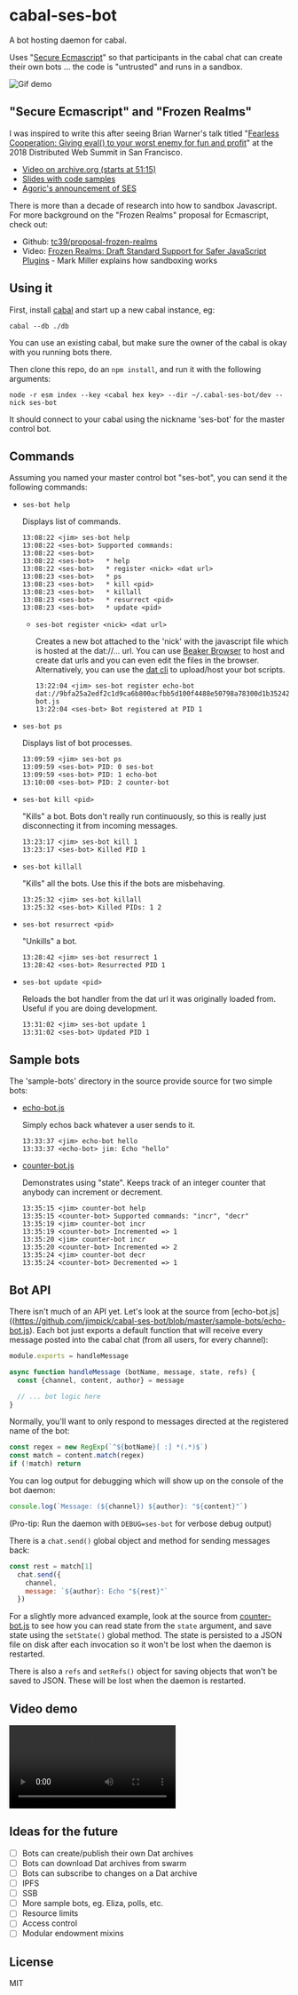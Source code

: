 cabal-ses-bot
=============

A bot hosting daemon for cabal.

Uses "[Secure Ecmascript](https://github.com/Agoric/SES)" so that participants in the cabal chat can create their own bots ... the code is "untrusted" and runs in a sandbox.

![Gif demo](cabal-ses-bot.gif)

## "Secure Ecmascript" and "Frozen Realms"

I was inspired to write this after seeing Brian Warner's talk titled "[Fearless Cooperation: Giving eval() to your worst enemy for fun and profit](https://decentralizedwebsummit2018.sched.com/event/FgXN/talk-fearless-cooperation-giving-eval-to-your-worst-enemy-for-fun-and-profit)" at the 2018 Distributed Web Summit in San Francisco.

* [Video on archive.org (starts at 51:15)](https://archive.org/details/decentralizedwebsummitmedia-2018-loglounge-2/DWeb+Log+Lounge+080218+02.mov?start=3075)
* [Slides with code samples](https://agoric.com/assets/pdf/FearlessCooperation-SES-BrianWarner-Agoric-DWeb2018.pdf)
* [Agoric's announcement of SES](https://agoric.com/agoric-releases-ses/)

There is more than a decade of research into how to sandbox Javascript. For more background on the "Frozen Realms" proposal for Ecmascript, check out:

* Github: [tc39/proposal-frozen-realms](https://github.com/tc39/proposal-frozen-realms)
* Video: [Frozen Realms: Draft Standard Support for Safer JavaScript Plugins](https://www.youtube.com/watch?v=tuMG7688Ndw) - Mark Miller explains how sandboxing works

## Using it

First, install [cabal](https://cabal-club.github.io/) and start up a new cabal instance, eg:

```
cabal --db ./db
```

You can use an existing cabal, but make sure the owner of the cabal is okay with you running bots there.

Then clone this repo, do an `npm install`, and run it with the following arguments:

```
node -r esm index --key <cabal hex key> --dir ~/.cabal-ses-bot/dev --nick ses-bot
```

It should connect to your cabal using the nickname 'ses-bot' for the master control bot.

## Commands

Assuming you named your master control bot "ses-bot", you can send it the following commands:

* `ses-bot help`

  Displays list of commands.

  ```
  13:08:22 <jim> ses-bot help                                               13:08:22 <ses-bot> Supported commands:
  13:08:22 <ses-bot>
  13:08:22 <ses-bot>   * help
  13:08:22 <ses-bot>   * register <nick> <dat url>
  13:08:23 <ses-bot>   * ps
  13:08:23 <ses-bot>   * kill <pid>
  13:08:23 <ses-bot>   * killall
  13:08:23 <ses-bot>   * resurrect <pid>
  13:08:23 <ses-bot>   * update <pid>
  ```

  * `ses-bot register <nick> <dat url>`

    Creates a new bot attached to the 'nick' with the javascript file which is hosted at the dat://... url. You can use [Beaker Browser](https://beakerbrowser.com/) to host and create dat urls and you can even edit the files in the browser. Alternatively, you can use the [dat cli](https://github.com/datproject/dat) to upload/host your bot scripts.

    ```
    13:22:04 <jim> ses-bot register echo-bot dat://9bfa25a2edf2c1d9ca6b800acfbb5d100f4488e50798a78300d1b352427f9897/echo-bot.js
    13:22:04 <ses-bot> Bot registered at PID 1
    ```

* `ses-bot ps`

  Displays list of bot processes.

  ```
  13:09:59 <jim> ses-bot ps
  13:09:59 <ses-bot> PID: 0 ses-bot
  13:09:59 <ses-bot> PID: 1 echo-bot
  13:10:00 <ses-bot> PID: 2 counter-bot
  ```

* `ses-bot kill <pid>`

  "Kills" a bot. Bots don't really run continuously, so this is really just disconnecting it from incoming messages.

  ```
  13:23:17 <jim> ses-bot kill 1
  13:23:17 <ses-bot> Killed PID 1
  ```

* `ses-bot killall`

  "Kills" all the bots. Use this if the bots
  are misbehaving.

  ```
  13:25:32 <jim> ses-bot killall
  13:25:32 <ses-bot> Killed PIDs: 1 2
  ```

* `ses-bot resurrect <pid>`

  "Unkills" a bot.

  ```
  13:28:42 <jim> ses-bot resurrect 1
  13:28:42 <ses-bot> Resurrected PID 1
  ```

* `ses-bot update <pid>`

  Reloads the bot handler from the dat url it was originally loaded from. Useful if you are doing development.

  ```
  13:31:02 <jim> ses-bot update 1
  13:31:02 <ses-bot> Updated PID 1
  ```

## Sample bots

The 'sample-bots' directory in the source provide source for two simple bots:

* [echo-bot.js](https://github.com/jimpick/cabal-ses-bot/blob/master/sample-bots/echo-bot.js)

  Simply echos back whatever a user sends to it.

  ```
  13:33:37 <jim> echo-bot hello
  13:33:37 <echo-bot> jim: Echo "hello"
  ```

* [counter-bot.js](https://github.com/jimpick/cabal-ses-bot/blob/master/sample-bots/counter-bot.js)

  Demonstrates using "state". Keeps track of an integer counter that anybody can increment or decrement.

  ```
  13:35:15 <jim> counter-bot help
  13:35:15 <counter-bot> Supported commands: "incr", "decr"
  13:35:19 <jim> counter-bot incr
  13:35:19 <counter-bot> Incremented => 1
  13:35:20 <jim> counter-bot incr
  13:35:20 <counter-bot> Incremented => 2
  13:35:24 <jim> counter-bot decr
  13:35:24 <counter-bot> Decremented => 1
  ```

## Bot API

There isn't much of an API yet. Let's look at the source from [echo-bot.js]((https://github.com/jimpick/cabal-ses-bot/blob/master/sample-bots/echo-bot.js). Each bot just exports a default function that will receive every message posted into the cabal chat (from all users, for every channel):

```js
module.exports = handleMessage

async function handleMessage (botName, message, state, refs) {
  const {channel, content, author} = message

  // ... bot logic here
}
```

Normally, you'll want to only respond to messages directed at the registered name of the bot:

```js
const regex = new RegExp(`^${botName}[ :] *(.*)$`)
const match = content.match(regex)
if (!match) return
```

You can log output for debugging which will show up on the console of the bot daemon:

```js
console.log(`Message: (${channel}) ${author}: "${content}"`)
```

(Pro-tip: Run the daemon with `DEBUG=ses-bot` for verbose debug output)

There is a `chat.send()` global object and method for sending messages back:

```js
const rest = match[1]
  chat.send({
    channel,
    message: `${author}: Echo "${rest}"`
  })
```

For a slightly more advanced example, look at the source from [counter-bot.js](https://github.com/jimpick/cabal-ses-bot/blob/master/sample-bots/counter-bot.js) to see how you can read state from the `state` argument, and save state using the `setState()` global method. The state is persisted to a JSON file on disk after each invocation so it won't be lost when the daemon is restarted.

There is also a `refs` and `setRefs()` object for saving objects that won't be saved to JSON. These will be lost when the daemon is restarted.

## Video demo

<video src="https://cabal-ses-bot-video.hashbase.io/cabal-ses-bot.mp4" controls></video>

## Ideas for the future

- [ ] Bots can create/publish their own Dat archives
- [ ] Bots can download Dat archives from swarm
- [ ] Bots can subscribe to changes on a Dat archive
- [ ] IPFS
- [ ] SSB
- [ ] More sample bots, eg. Eliza, polls, etc.
- [ ] Resource limits
- [ ] Access control
- [ ] Modular endowment mixins

## License

MIT

